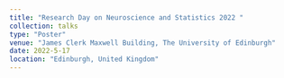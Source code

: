 ```yaml
---
title: "Research Day on Neuroscience and Statistics 2022 "
collection: talks
type: "Poster"
venue: "James Clerk Maxwell Building, The University of Edinburgh"
date: 2022-5-17
location: "Edinburgh, United Kingdom"
---
```


